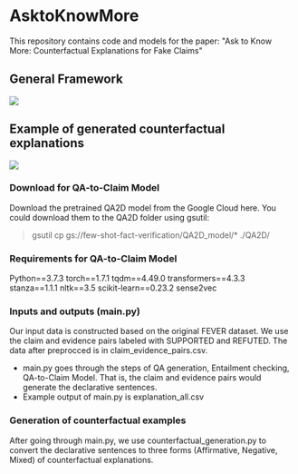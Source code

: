 # AsktoKnowMore
This repository contains code and models for the paper: "Ask to Know More: Counterfactual Explanations for Fake Claims"

## **General Framework**

![](https://i.imgur.com/wslKi1G.png)

## **Example of generated counterfactual explanations**

![](https://i.imgur.com/Ic8lvp4.png)

### **Download for QA-to-Claim Model**

Download the pretrained QA2D model from the Google Cloud here. You could download them to the QA2D folder using gsutil:

> gsutil cp gs://few-shot-fact-verification/QA2D_model/* ./QA2D/

### **Requirements for QA-to-Claim Model**

Python==3.7.3
torch==1.7.1
tqdm==4.49.0
transformers==4.3.3
stanza==1.1.1
nltk==3.5
scikit-learn==0.23.2
sense2vec

### Inputs and outputs (main.py)

Our input data is constructed based on the original FEVER dataset. We use the claim and evidence pairs labeled with SUPPORTED and REFUTED. The data after preprocced is in claim_evidence_pairs.csv.

* main.py goes through the steps of QA generation, Entailment checking, QA-to-Claim Model. That is, the claim and evidence pairs would generate the declarative sentences.
* Example output of main.py is explanation_all.csv

### Generation of counterfactual examples

After going through main.py, we use counterfactual_generation.py to convert the declarative sentences to three forms (Affirmative, Negative, Mixed) of counterfactual explanations.

